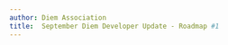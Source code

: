 ```yaml
---
author: Diem Association
title:  September Diem Developer Update - Roadmap #1
---
```


<BlogRedirect />
